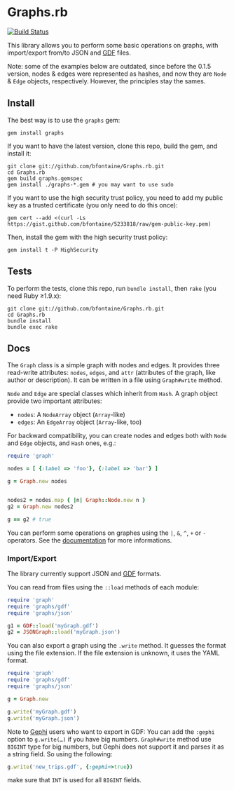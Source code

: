 # Graphs.rb

[![Build Status](https://travis-ci.org/bfontaine/Graphs.rb.png)](https://travis-ci.org/bfontaine/Graphs.rb)

This library allows you to perform some basic operations on graphs, with
import/export from/to JSON and [GDF][gdf-format] files.

Note: some of the examples below are outdated, since before the 0.1.5 version,
nodes & edges were represented as hashes, and now they are `Node` & `Edge`
objects, respectively. However, the principles stay the sames.

## Install

The best way is to use the `graphs` gem:

    gem install graphs

If you want to have the latest version, clone this repo, build the gem, and
install it:
    
    git clone git://github.com/bfontaine/Graphs.rb.git
    cd Graphs.rb
    gem build graphs.gemspec
    gem install ./graphs-*.gem # you may want to use sudo

If you want to use the high security trust policy, you need to add my public key
as a trusted certificate (you only need to do this once):

    gem cert --add <(curl -Ls https://gist.github.com/bfontaine/5233818/raw/gem-public-key.pem)

Then, install the gem with the high security trust policy:

    gem install t -P HighSecurity


## Tests

To perform the tests, clone this repo, run `bundle install`,
then `rake` (you need Ruby ≥1.9.x):

    git clone git://github.com/bfontaine/Graphs.rb.git
    cd Graphs.rb
    bundle install
    bundle exec rake


## Docs

The `Graph` class is a simple graph with nodes and edges. It provides three
read-write attributes: `nodes`, `edges`, and `attr` (attributes of the graph,
like author or description). It can be written in a file using `Graph#write`
method.

`Node` and `Edge` are special classes which inherit from `Hash`. A graph object
provide two important attributes:

* `nodes`: A `NodeArray` object (`Array`-like)
* `edges`: An `EdgeArray` object (`Array`-like, too)

For backward compatibility, you can create nodes and edges both with `Node` and
`Edge` objects, and `Hash` ones, e.g.:

```ruby
require 'graph'

nodes = [ {:label => 'foo'}, {:label => 'bar'} ]

g = Graph.new nodes


nodes2 = nodes.map { |n| Graph::Node.new n }
g2 = Graph.new nodes2

g == g2 # true
```

You can perform some operations on graphes using the `|`, `&`, `^`, `+` or `-`
operators. See the [documentation](http://rubydoc.info/gems/graphs/frames) for
more informations.

### Import/Export

The library currently support JSON and [GDF][gdf-format]
formats.

You can read from files using the `::load` methods of each module:

```ruby
require 'graph'
require 'graphs/gdf'
require 'graphs/json'

g1 = GDF::load('myGraph.gdf')
g2 = JSONGraph::load('myGraph.json')
```

You can also export a graph using the `.write` method. It guesses the format
using the file extension. If the file extension is unknown, it uses the YAML
format.

```ruby
require 'graph'
require 'graphs/gdf'
require 'graphs/json'

g = Graph.new

g.write('myGraph.gdf')
g.write('myGraph.json')
```

Note to [Gephi](https://github.com/gephi/gephi) users who want to export in GDF:
You can add the `:gephi` option to `g.write(…)` if you have big numbers.
`Graph#write` method use `BIGINT` type for big numbers, but Gephi does not
support it and parses it as a string field. So using the following:
    
```ruby
g.write('new_trips.gdf', {:gephi=>true})
```

make sure that `INT` is used for all `BIGINT` fields.


[gdf-format]: http://guess.wikispot.org/The_GUESS_.gdf_format
